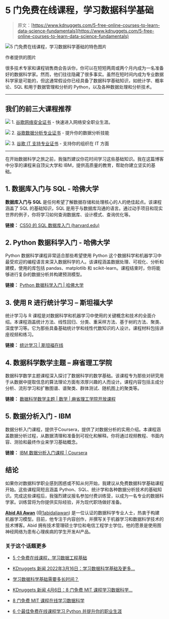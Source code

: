 # 5 门免费在线课程，学习数据科学基础

> 原文：[https://www.kdnuggets.com/5-free-online-courses-to-learn-data-science-fundamentals](https://www.kdnuggets.com/5-free-online-courses-to-learn-data-science-fundamentals)

![5 门免费在线课程，学习数据科学基础的特色图片](../Images/df8d3975f0a6f2830cc4a7ae84b757a6.png)

作者提供的图片

很多技术专家和课程销售商会告诉你，你可以在短短两周或两个月内成为一名准备好的数据科学家。然而，他们往往隐藏了很多事实。虽然在短时间内成为专业数据科学家是可能的，但这通常假设你已经具备了数据科学基础知识，如统计学、概率论、SQL 和用于数据管理和分析的 Python，以及各种数据处理和分析技术。

* * *

## 我们的前三大课程推荐

![](../Images/0244c01ba9267c002ef39d4907e0b8fb.png) 1\. [谷歌网络安全证书](https://www.kdnuggets.com/google-cybersecurity) - 快速进入网络安全职业生涯。

![](../Images/e225c49c3c91745821c8c0368bf04711.png) 2\. [谷歌数据分析专业证书](https://www.kdnuggets.com/google-data-analytics) - 提升你的数据分析技能

![](../Images/0244c01ba9267c002ef39d4907e0b8fb.png) 3\. [谷歌 IT 支持专业证书](https://www.kdnuggets.com/google-itsupport) - 支持你的组织在 IT 方面

* * *

在开始数据科学之旅之前，我强烈建议你花时间学习这些基础知识。我在这篇博客中分享的课程来自顶尖大学和 IBM，提供高质量的教育，帮助你建立坚实的基础。

## 1\. **数据库入门与 SQL** - 哈佛大学

**数据库入门与 SQL** 是任何希望了解数据存储和处理核心的人的绝佳起点。该课程涵盖了 SQL 的基础知识，SQL 是用于与数据库沟通的语言。通过动手项目和现实世界的例子，你将学习如何查询数据库、设计模式、查询优化等。

**链接：** [CS50 的 SQL 数据库入门 (harvard.edu)](https://cs50.harvard.edu/sql/2024/)

## 2\. **Python 数据科学入门** - 哈佛大学

Python 数据科学课程非常适合那些希望使用 Python 这个数据科学和机器学习中最受欢迎的编程语言来深入数据科学的人。该课程涵盖数据处理、可视化、分析和建模，使用的库包括 pandas、matplotlib 和 scikit-learn。课程结束时，你将能够进行复杂的数据分析并构建预测模型。

**链接：** [Python 数据科学入门 | 哈佛大学](https://pll.harvard.edu/course/introduction-data-science-python/2023-10)

## 3\. **使用 R 进行统计学习** – 斯坦福大学

统计学习与 R 课程是对数据科学和机器学习中使用的关键概念和技术的全面介绍。本课程涵盖统计方法、线性回归、分类、重采样方法、基于树的方法、聚类、深度学习等。它为那些具备基础统计学和线性代数知识的人设计。课程材料包括讲座视频和练习。

**链接：** [统计学习 | 斯坦福在线](https://online.stanford.edu/courses/sohs-ystatslearning-statistical-learning-r)

## 4\. 数据科学数学主题 – 麻省理工学院

数据科学数学主题课程深入探讨了数据科学的数学基础。该课程专为那些对研究用于从数据中提取信息的算法理论方面有浓厚兴趣的人而设计。课程内容包括主成分分析、流形学习和扩散图谱、谱聚类、群体测试、随机图上的聚类等。

**链接：** [数据科学数学主题 | 数学 | 麻省理工学院开放课程](https://ocw.mit.edu/courses/18-s096-topics-in-mathematics-of-data-science-fall-2015/)

## 5\. 数据分析入门 - IBM

数据分析入门课程，提供于Coursera，提供了对数据分析的实用介绍。本课程涵盖数据分析过程，从数据清理和准备到可视化和解释。你将通过视频教程、书面内容、测验和最终作业来学习基础概念。

**链接：** [IBM 数据分析入门课程 | Coursera](https://imp.i384100.net/KjQo2a)

## 结论

如果你对数据科学职业感到困惑或不知从何开始，我建议从免费数据科学基础课程开始。这些课程简短且涵盖 Python、SQL、统计学和各种数据分析技术的基础知识。完成这些课程后，我强烈建议报名参加付费训练营，以成为一名专业的数据科学家。训练营将为你提供实际经验，并为现代职场做好准备。

[](https://www.polywork.com/kingabzpro)****[Abid Ali Awan](https://www.polywork.com/kingabzpro)**** ([@1abidaliawan](https://www.linkedin.com/in/1abidaliawan)) 是一位认证的数据科学专业人士，热衷于构建机器学习模型。目前，他专注于内容创作，并撰写关于机器学习和数据科学技术的技术博客。Abid 拥有技术管理硕士学位和电信工程学士学位。他的愿景是使用图神经网络为患有心理疾病的学生开发AI产品。

### 关于这个话题更多

+   [5 个免费在线课程，学习数据工程基础](https://www.kdnuggets.com/5-free-online-courses-to-learn-data-engineering-fundamentals)

+   [KDnuggets 新闻 2022年3月16日：学习数据科学基础及更多…](https://www.kdnuggets.com/2022/n11.html)

+   [学习数据科学基础需要多长时间？](https://www.kdnuggets.com/2022/03/long-take-learn-data-science-fundamentals.html)

+   [KDnuggets 新闻 4月6日：8 门免费 MIT 课程学习数据科学…](https://www.kdnuggets.com/2022/n14.html)

+   [8 门免费 MIT 课程在线学习数据科学](https://www.kdnuggets.com/2022/03/8-free-mit-courses-learn-data-science-online.html)

+   [6 个最佳免费在线课程学习 Python 并提升你的职业生涯](https://www.kdnuggets.com/2022/11/corise-6-best-free-online-courses-python-boost-career.html)
